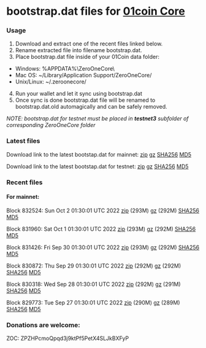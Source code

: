 # bootstrap.dat files for [01coin Core](https://01coin.io)

### Usage

1. Download and extract one of the recent files linked below.
2. Rename extracted file into filename bootstrap.dat.
3. Place bootstrap.dat file inside of your 01Coin data folder:
 - Windows: %APPDATA%\ZeroOneCore\
 - Mac OS: ~/Library/Application Support/ZeroOneCore/
 - Unix/Linux: ~/.zeroonecore/
4. Run your wallet and let it sync using bootstrap.dat
5. Once sync is done bootstrap.dat file will be renamed to bootstrap.dat.old automagically and can be safely removed.

_NOTE: bootstrap.dat for testnet must be placed in **testnet3** subfolder of corresponding ZeroOneCore folder_

### Latest files
Download link to the latest bootstap.dat for mainnet: [zip](https://files.01coin.io/mainnet/bootstrap.dat.zip) [gz](https://files.01coin.io/mainnet/bootstrap.dat.tar.gz) [SHA256](https://files.01coin.io/mainnet/sha256.txt) [MD5](https://files.01coin.io/mainnet/md5.txt)

Download link to the latest bootstap.dat for testnet: [zip](https://files.01coin.io/testnet/bootstrap.dat.zip) [gz](https://files.01coin.io/testnet/bootstrap.dat.tar.gz) [SHA256](https://files.01coin.io/testnet/sha256.txt) [MD5](https://files.01coin.io/testnet/md5.txt)

### Recent files

#### For mainnet:

Block 832524: Sun Oct  2 01:30:01 UTC 2022 [zip](https://files.01coin.io/mainnet/2022-10-02/bootstrap.dat.zip) (293M) [gz](https://files.01coin.io/mainnet/2022-10-02/bootstrap.dat.tar.gz) (292M) [SHA256](https://files.01coin.io/mainnet/2022-10-02/sha256.txt) [MD5](https://files.01coin.io/mainnet/2022-10-02/md5.txt)

Block 831960: Sat Oct  1 01:30:01 UTC 2022 [zip](https://files.01coin.io/mainnet/2022-10-01/bootstrap.dat.zip) (293M) [gz](https://files.01coin.io/mainnet/2022-10-01/bootstrap.dat.tar.gz) (292M) [SHA256](https://files.01coin.io/mainnet/2022-10-01/sha256.txt) [MD5](https://files.01coin.io/mainnet/2022-10-01/md5.txt)

Block 831426: Fri Sep 30 01:30:01 UTC 2022 [zip](https://files.01coin.io/mainnet/2022-09-30/bootstrap.dat.zip) (293M) [gz](https://files.01coin.io/mainnet/2022-09-30/bootstrap.dat.tar.gz) (292M) [SHA256](https://files.01coin.io/mainnet/2022-09-30/sha256.txt) [MD5](https://files.01coin.io/mainnet/2022-09-30/md5.txt)

Block 830872: Thu Sep 29 01:30:01 UTC 2022 [zip](https://files.01coin.io/mainnet/2022-09-29/bootstrap.dat.zip) (292M) [gz](https://files.01coin.io/mainnet/2022-09-29/bootstrap.dat.tar.gz) (292M) [SHA256](https://files.01coin.io/mainnet/2022-09-29/sha256.txt) [MD5](https://files.01coin.io/mainnet/2022-09-29/md5.txt)

Block 830318: Wed Sep 28 01:30:01 UTC 2022 [zip](https://files.01coin.io/mainnet/2022-09-28/bootstrap.dat.zip) (292M) [gz](https://files.01coin.io/mainnet/2022-09-28/bootstrap.dat.tar.gz) (291M) [SHA256](https://files.01coin.io/mainnet/2022-09-28/sha256.txt) [MD5](https://files.01coin.io/mainnet/2022-09-28/md5.txt)

Block 829773: Tue Sep 27 01:30:01 UTC 2022 [zip](https://files.01coin.io/mainnet/2022-09-27/bootstrap.dat.zip) (290M) [gz](https://files.01coin.io/mainnet/2022-09-27/bootstrap.dat.tar.gz) (289M) [SHA256](https://files.01coin.io/mainnet/2022-09-27/sha256.txt) [MD5](https://files.01coin.io/mainnet/2022-09-27/md5.txt)


### Donations are welcome:

ZOC: ZPZHPcmoQpqd3j9ktPf5PetX4SLJkBXFyP
